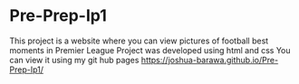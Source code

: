 # Pre-Prep-Ip1
This project is a website where you can view pictures of football best moments in Premier League
Project was developed using html and css
You can view it using my git hub pages https://joshua-barawa.github.io/Pre-Prep-Ip1/
